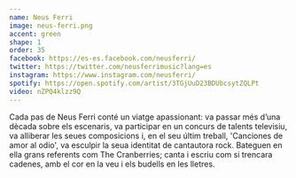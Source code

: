```yaml
---
name: Neus Ferri
image: neus-ferri.png
accent: green
shape: 1
order: 35
facebook: https://es-es.facebook.com/neusferri/
twitter: https://twitter.com/neusferrimusic?lang=es
instagram: https://www.instagram.com/neusferri/
spotify: https://open.spotify.com/artist/3TGjUuD23BDUbcsytZQLPt
video: nZPQ4klzz9Q
---
```


Cada pas de Neus Ferri conté un viatge apassionant: va passar més d’una dècada sobre els escenaris, va participar en un concurs de talents televisiu, va alliberar les seues composicions i, en el seu últim treball, 'Canciones de amor al odio', va esculpir la seua identitat de cantautora rock. Bateguen en ella grans referents com The Cranberries; canta i escriu com si trencara cadenes, amb el cor en la veu i els budells en les lletres.